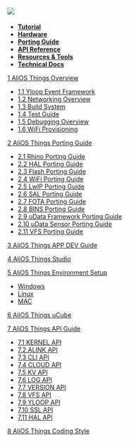 ![](http://o7spigzvd.bkt.clouddn.com/aos-logo-hd-vertical.png)
==============================================================

- **[Tutorial](AliOS-Things-Tutorial)**
- **[Hardware](AliOS-Things-Hardware)**
- **[Porting Guide](AliOS-Things-Porting-Guide)**
- **[API Reference](AliOS-Things-API-Guide)**
- **[Resources & Tools](AliOS-Things-Resources-and-Tools)**
- **[Technical Docs](AliOS-Things-Technical-Overview)**

[1 AliOS Things Overview](https://github.com/alibaba/AliOS-Things/wiki/AliOS-Things-Technical-Overview)
  * [1.1 Yloop Event Framework](https://github.com/alibaba/AliOS-Things/wiki/Yloop-Event-Framework)
  * [1.2 Networking Overview](https://github.com/alibaba/AliOS-Things/wiki/AliOS--Things-Networking-Overview)
  * [1.3 Build System](https://github.com/alibaba/AliOS-Things/wiki/AliOS-Things-build-system)
  * [1.4 Test Guide](https://github.com/alibaba/AliOS-Things/wiki/AliOS-Things-Porting-Test-Guide)
  * [1.5 Debugging Overview](https://github.com/alibaba/AliOS-Things/wiki/Debugging-Overview)
  * [1.6 WiFi Provisioning](https://github.com/alibaba/AliOS-Things/wiki/WiFi-Provisioning-and-Alink-Certification)

[2 AliOS Things Porting Guide](https://github.com/alibaba/AliOS-Things/wiki/AliOS-Things-Porting-Guide)
  * [2.1 Rhino Porting Guide](https://github.com/alibaba/AliOS-Things/wiki/AliOS-Things-Rhino-Porting-Guide)
  * [2.2 HAL Porting Guide](https://github.com/alibaba/AliOS-Things/wiki/AliOS-Things-HAL-Porting-Guide)
  * [2.3 Flash Porting Guide](https://github.com/alibaba/AliOS-Things/wiki/Flash-and-KV-Storage-Porting-Guide)
  * [2.4 WiFi Porting Guide](https://github.com/alibaba/AliOS-Things/wiki/AliOS-Things-WiFi-Porting-Guide)
  * [2.5 LwIP Porting Guide](https://github.com/alibaba/AliOS-Things/wiki/AliOS-Things-LwIP-Porting-Guide)
  * [2.6 SAL Porting Guide](https://github.com/alibaba/AliOS-Things/tree/master/device/sal/README.md)  
  * [2.7 FOTA Porting Guide](https://github.com/alibaba/AliOS-Things/wiki/AliOS-Things-FOTA-Porting-Guide)
  * [2.8 BINS Porting Guide](https://github.com/alibaba/AliOS-Things/wiki/AliOS-Things-BINS-Porting-Guide)
  * [2.9 uData Framework Porting Guide](https://github.com/alibaba/AliOS-Things/wiki/AliOS-Things-uData-Framework-Porting-Guide)
  * [2.10 uData Sensor Porting Guide](https://github.com/alibaba/AliOS-Things/wiki/AliOS-Things-uData-Sensor-Driver-Porting-Guide)
  * [2.11 VFS Porting Guide](https://github.com/alibaba/AliOS-Things/wiki/AliOS-Things-VFS-Porting-Guide)

[3 AliOS Things APP DEV Guide](https://github.com/alibaba/AliOS-Things/wiki/AliOS-Things-APP-DEV-Guide)

[4 AliOS Things Studio](https://github.com/alibaba/AliOS-Things/wiki/AliOS-Things-Studio)

[5 AliOS Things Environment Setup](https://github.com/alibaba/AliOS-Things/wiki/AliOS-Things-Environment-Setup)
 * [Windows](https://github.com/alibaba/AliOS-Things/wiki/AliOS-Things-Windows-Environment-Setup)
 * [Linux](https://github.com/alibaba/AliOS-Things/wiki/AliOS-Things-Linux-Environment-Setup)
 * [MAC](https://github.com/alibaba/AliOS-Things/wiki/AliOS-Things-MAC-Environment-Setup)


[6 AliOS Things uCube](https://github.com/alibaba/AliOS-Things/wiki/AliOS-Things-uCube)  

[7 AliOS Things API Guide](https://github.com/alibaba/AliOS-Things/wiki/AliOS-Things-API-Guide)
 * [7.1 KERNEL API](https://github.com/alibaba/AliOS-Things/wiki/AliOS-Things-API-KERNEL-Guide)
 * [7.2 ALINK API](https://github.com/alibaba/AliOS-Things/wiki/AliOS-Things-API-ALINK-Guide)
 * [7.3 CLI API](https://github.com/alibaba/AliOS-Things/wiki/AliOS-Things-API-CLI-Guide)
 * [7.4 CLOUD API](https://github.com/alibaba/AliOS-Things/wiki/AliOS-Things-API-CLOUD-Guide)
 * [7.5 KV API](https://github.com/alibaba/AliOS-Things/wiki/AliOS-Things-API-KV-Guide)
 * [7.6 LOG API](https://github.com/alibaba/AliOS-Things/wiki/AliOS-Things-API-LOG-Guide)
 * [7.7 VERSION API](https://github.com/alibaba/AliOS-Things/wiki/AliOS-Things-API-VERSION-Guide)
 * [7.8 VFS API](https://github.com/alibaba/AliOS-Things/wiki/AliOS-Things-API-VFS-Guide)
 * [7.9 YLOOP API](https://github.com/alibaba/AliOS-Things/wiki/AliOS-Things-API-YLOOP-Guide)
 * [7.10 SSL API](https://github.com/alibaba/AliOS-Things/wiki/AliOS-Things-API-SSL-Guide)
 * [7.11 HAL API](https://github.com/alibaba/AliOS-Things/wiki/AliOS-Things-API-HAL-Guide)

[8 AliOS Things Coding Style](https://github.com/alibaba/AliOS-Things/wiki/AliOS-Things-Coding-Style-Guide)
